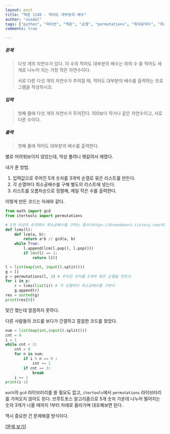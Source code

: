```yaml
---
layout: post
title: "백준 1145 - 적어도 대부분의 배수"
author: "asadal"
tags: ["python", "파이썬", "백준", "순열", "permutations", "최대공약수", "최소공배수", "gcd", "lcm"]
comments: true

---
```


##### 문제

>다섯 개의 자연수가 있다. 이 수의 적어도 대부분의 배수는 위의 수 중 적어도 세 개로 나누어 지는 가장 작은 자연수이다.
>
>서로 다른 다섯 개의 자연수가 주어질 때, 적어도 대부분의 배수를 출력하는 프로그램을 작성하시오.

##### 입력

> 첫째 줄에 다섯 개의 자연수가 주어진다. 100보다 작거나 같은 자연수이고, 서로 다른 수이다.

##### 출력

> 첫째 줄에 적어도 대부분의 배수를 출력한다.

별로 어려워보이지 않았는데, 막상 풀려니 헷갈려서 헤맸다. 

내가 푼 방법.

1. 입력값으로 주어진 5개 숫자를 3개씩 순열로 묶은 리스트를 만든다.
2. 각 순열마다 최소공배수를 구해 별도의 리스트에 넣는다.
3.  리스트를 오름차순으로 정렬해, 제일 작은 수를 출력한다.

이렇게 만든 코드는 아래와 같다. 

```python
from math import gcd
from itertools import permutations

# 3개 이상의 숫자에서 최소공배수를 구하는 함수(https://brownbears.tistory.com/454 참조)
def lcms(l):
    def lcm(a, b):
        return a*b // gcd(a, b)
    while True:
        l.append(lcm(l.pop(), l.pop()))
        if len(l) == 1:
            return l[0]

l = list(map(int, input().split()))
g = []
p = permutations(l, 3) # 주어진 숫자를 3개씩 묶은 순열을 만든다
for i in p:
    r = lcms(list(i)) # 각 순열마다 최소공배수를 구한다
    g.append(r)
res = sorted(g)
print(res[0])
```

맞긴 했는데 깔끔하지 못하다. 

다른 사람들의 코드를 보다가 간결하고 깔끔한 코드를 찾았다.

```python
num = list(map(int,input().split()))
cnt = 0
i = 1
while cnt < 3:
    cnt = 0
    for n in num:
        if i % n == 0 :
            cnt += 1
        if cnt == 3:
            break
    i += 1
print(i-1)
```

`math`의 `gcd` 라이브러리를 쓸 필요도 없고, `itertools`에서  `permutations` 라이브러리를 가져오지 않아도 된다. 브루트포스 알고리즘으로 5개 숫자 가운데 나누어 떨어지는 숫자 3개가 나올 때까지 1부터 차례로 올라가며 대조해보면 된다. 

역시 중요한 건 문제해결 방식이다. 

[[문제 보기](https://www.acmicpc.net/problem/1145)]